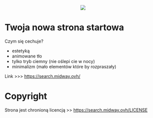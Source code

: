 <div align="center"><img src="https://resources.midway.ovh/own/start-search.tiff"></div>

# Twoja nowa strona startowa
Czym się cechuje?
- estetyką
- animowane tło
- tylko tryb ciemny (nie oślepi cie w nocy)
- minimalizm (mało elementów które by rozpraszały)

Link >>> https://search.midway.ovh/
# Copyright
Strona jest chronioną licencją >> https://search.midway.ovh/LICENSE
